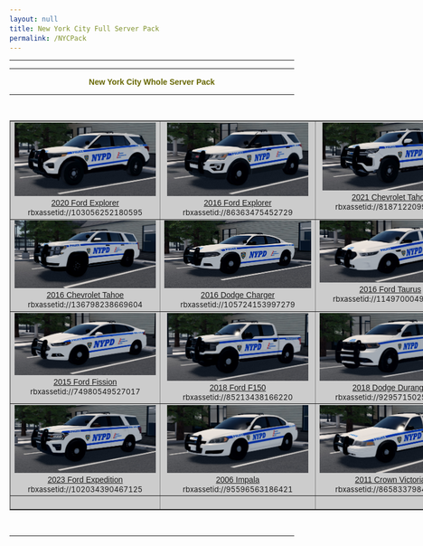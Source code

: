 ```yaml
---
layout: null
title: New York City Full Server Pack
permalink: /NYCPack
---
```



<head>
  <meta http-equiv="Content-Type" content="text/html; charset=ISO-8859-1">
  <meta name="Author" content="rwcar4">
  <meta name="GENERATOR" content="Mozilla/4.61 [en]C-AtHome0407  (WinNT; U) [Netscape]">
  <title>TFD NYC Pack</title>
</head>
<body>
<center>
<hr width="100%" noshade="noshade" size="1">
<hr width="100%" size="2"><b><font face="Arial,Helvetica"><font color="#666600">New York City Whole Server Pack </font></font></b><br>
<hr width="100%" size="2"><br>
<table style="text-align: left; width: 999px; background-color: rgb(204, 204, 204);" border="1" cellpadding="2" cellspacing="0">
  <tbody>
    <tr>
      <td style="vertical-align: top; text-align: center;"><a href="/images/NYPD/20Exp.jpg"><font face="Arial,Helvetica"><img alt="" src="/images/NYPD/20Exp.jpg" style="border: 0px solid ; width: 250px; height: 130px;"><br>
2020 Ford Explorer</font></a><font size="-1"><br>
      </font><font size="-1">rbxassetid://103056252180595</font></td>
      <td style="vertical-align: top; text-align: center;"><a href="/images/NYPD/16Exp.jpg"><font face="Arial,Helvetica"><img alt="" src="/images/NYPD/16Exp.jpg" style="border: 0px solid ; width: 250px; height: 130px;"><br>
2016 Ford Explorer</font></a><font size="-1"><br>
      </font><font size="-1">rbxassetid://86363475452729</font></td>
      <td style="vertical-align: top; text-align: center;"><a href="/images/NYPD/21SUV.jpg"><font face="Arial,Helvetica"><img alt="" src="/images/NYPD/21SUV.jpg" style="border: 0px solid ; width: 240px; height: 120px;"><br>
2021 Chevrolet Tahoe</font></a><font size="-1"><br>
      </font><font size="-1">rbxassetid://81871220991754</font></td>
    </tr>
    <tr>
      <td style="vertical-align: top; text-align: center;"><font face="Arial,Helvetica"><a href="/images/NYPD/16SUV.jpg"><img alt="" src="/images/NYPD/16SUV.jpg" style="border: 0px solid ; width: 250px; height: 120px;"><br>
2016 Chevrolet Tahoe</a><br>
      </font><font size="-1">rbxassetid://136798238669604</font> </td>
      <td style="vertical-align: top; text-align: center;"><a href="/images/NYPD/16Chrg.jpg"><font face="Arial,Helvetica"><img alt="" src="/images/NYPD/16Chrg.jpg" style="border: 0px solid ; width: 260px; height: 120px;"><br>
2016 Dodge Charger</font></a> <font size="-1"><br>
      </font><font size="-1">rbxassetid://105724153997279</font><br>
      <td style="vertical-align: top; text-align: center;"><a href="/images/NYPD/16Taurus.jpg"><font face="Arial,Helvetica"><img alt="" src="/images/NYPD/16Taurus.jpg" style="border: 0px solid ; width: 250px; height: 110px;"><br>
2016 Ford Taurus</font></a> <font size="-1"><br>
      </font><font size="-1">rbxassetid://114970004996116</font></td>
    </tr>
    <tr>
      <td style="vertical-align: top; text-align: center;"><a href="/images/NYPD/15Fission.jpg"><font face="Arial,Helvetica"><img alt="" src="/images/NYPD/15Fission.jpg" style="border: 0px solid ; width: 250px; height: 110px;"><br>
2015 Ford Fission</font></a> <font size="-1"><br>
      </font><font size="-1">rbxassetid://74980549527017</font></td>
      <td style="vertical-align: top; text-align: center;"><a href="/images/NYPD/18F150.jpg"><font face="Arial,Helvetica"><img alt="" src="/images/NYPD/18F150.jpg" style="border: 0px solid ; width: 250px; height: 120px;"><br>
2018 Ford F150</font></a> <font size="-1"><br>
      </font><font size="-1">rbxassetid://85213438166220</font></td>
      <td style="vertical-align: top; text-align: center;"><a href="/images/NYPD/Rambo.jpg"><font face="Arial,Helvetica"><img alt="" src="/images/NYPD/Rambo.jpg" style="border: 0px solid ; width: 250px; height: 120px;"><br>
2018 Dodge Durango</font></a> <font size="-1"><br>
      </font><font size="-1">rbxassetid://92957150254387</font></td>
    </tr>
    <tr>
      <td style="vertical-align: top; text-align: center;"><a href="/images/NYPD/23Exp.jpg"><font face="Arial,Helvetica"><img alt="" src="/images/NYPD/23Exp.jpg" style="border: 0px solid ; width: 250px; height: 120px;"><br>
2023 Ford Expedition</font></a> <font size="-1"><br>
      </font><font size="-1">rbxassetid://102034390467125</font></td>
      <td style="vertical-align: top; text-align: center;"><a href="/images/NYPD/Impala.jpg"><font face="Arial,Helvetica"><img alt="" src="/images/NYPD/Impala.jpg" style="border: 0px solid ; width: 250px; height: 120px;"><br>
2006 Impala</font></a> <font><font><br>
      </font></font><font size="-1">rbxassetid://95596563186421</font></td>
      <td style="vertical-align: top; text-align: center;"><a href="/images/NYPD/11Vic.jpg"><font face="Arial,Helvetica"><img alt="" src="/images/NYPD/11Vic.jpg" style="border: 0px solid ; width: 250px; height: 120px;"><br>
2011 Crown Victoria</font></a> <font><font><br>
      </font></font><font size="-1">rbxassetid://86583379847852</font></td>
    <tr>
      <td valign="top" align="center"><br>
      </td>
      <td valign="top" align="center"><br>
      </td>
      <td valign="top" align="center"><br>
      </td>
    </tr>
  </tbody>
</table>
<br>
</center><hr width="100%" size="2"></center>
<br>
<br>
